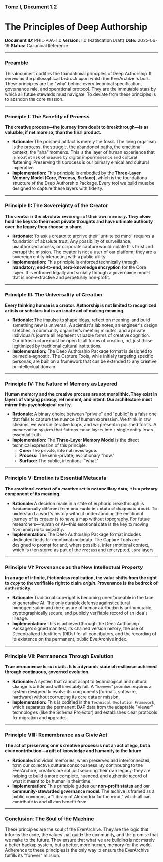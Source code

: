 ### **Tome I, Document 1.2**

# The Principles of Deep Authorship

**Document ID:** PHIL-PDA-1.0
**Version:** 1.0 (Ratification Draft)
**Date:** 2025-06-19
**Status:** Canonical Reference

---

### **Preamble**

This document codifies the foundational principles of Deep Authorship. It serves as the philosophical bedrock upon which the EverArchive is built. These principles are the "why" behind every technical specification, governance rule, and operational protocol. They are the immutable stars by which all future stewards must navigate. To deviate from these principles is to abandon the core mission.

---

### **Principle I: The Sanctity of Process**

**The creative process—the journey from doubt to breakthrough—is as valuable, if not more so, than the final product.**

*   **Rationale:** The polished artifact is merely the fossil. The living organism is the process: the struggle, the abandoned paths, the emotional context, the "aha" moments. This is the layer of human experience that is most at risk of erasure by digital impermanence and cultural flattening. Preserving this process is our primary ethical and cultural imperative.
*   **Implementation:** This principle is embodied by the **Three-Layer Memory Model (Core, Process, Surface)**, which is the foundational structure of the Deep Authorship Package. Every tool we build must be designed to capture these layers with fidelity.

---

### **Principle II: The Sovereignty of the Creator**

**The creator is the absolute sovereign of their own memory. They alone hold the keys to their most private thoughts and have ultimate authority over the legacy they choose to share.**

*   **Rationale:** To ask a creator to archive their "unfiltered mind" requires a foundation of absolute trust. Any possibility of surveillance, unauthorized access, or corporate capture would violate this trust and corrupt the mission. The creator is not a user of our platform; they are a sovereign entity interacting with a public utility.
*   **Implementation:** This principle is enforced technically through **mandatory, end-to-end, zero-knowledge encryption** for the Core Layer. It is enforced legally and socially through a governance model that is non-extractive and perpetually non-profit.

---

### **Principle III: The Universality of Creation**

**Every thinking human is a creator. Authorship is not limited to recognized artists or scholars but is an innate act of making meaning.**

*   **Rationale:** The impulse to shape ideas, reflect on meaning, and build something new is universal. A scientist's lab notes, an engineer's design sketches, a community organizer's meeting minutes, and a private individual's journal all represent valuable forms of creative cognition. Our infrastructure must be open to all forms of creation, not just those legitimized by traditional cultural institutions.
*   **Implementation:** The Deep Authorship Package format is designed to be media-agnostic. The Capture Tools, while initially targeting specific personas, are built on a framework that can be extended to any creative or intellectual domain.

---

### **Principle IV: The Nature of Memory as Layered**

**Human memory and the creative process are not monolithic. They exist in layers of varying privacy, refinement, and intent. Our architecture must mirror this psychological reality.**

*   **Rationale:** A binary choice between "private" and "public" is a false one that fails to capture the nuance of human expression. We think in raw streams, we work in iterative loops, and we present in polished forms. A preservation system that flattens these layers into a single entity loses essential truth.
*   **Implementation:** The **Three-Layer Memory Model** is the direct technical expression of this principle.
    *   **Core:** The private, internal monologue.
    *   **Process:** The semi-private, evolutionary "how."
    *   **Surface:** The public, intentional "what."

---

### **Principle V: Emotion is Essential Metadata**

**The emotional context of a creative act is not ancillary data; it is a primary component of its meaning.**

*   **Rationale:** A decision made in a state of euphoric breakthrough is fundamentally different from one made in a state of desperate doubt. To understand a work's history without understanding the emotional journey of its creator is to have a map without topography. For future researchers—human or AI—this emotional data is the key to moving from analysis to empathy.
*   **Implementation:** The Deep Authorship Package format includes dedicated fields for emotional metadata. The Capture Tools are designed to prompt for and, where possible, infer emotional context, which is then stored as part of the `Process` and (encrypted) `Core` layers.

---

### **Principle VI: Provenance as the New Intellectual Property**

**In an age of infinite, frictionless replication, the value shifts from the right to *copy* to the verifiable right to claim *origin*. Provenance is the bedrock of authenticity.**

*   **Rationale:** Traditional copyright is becoming unenforceable in the face of generative AI. The only durable defense against cultural homogenization and the erasure of human attribution is an immutable, cryptographically secure, and publicly verifiable record of an idea's lineage.
*   **Implementation:** This is achieved through the Deep Authorship Package's signed manifest, its chained version history, the use of Decentralized Identifiers (DIDs) for all contributors, and the recording of its existence on the permanent, public EverArchive Index.

---

### **Principle VII: Permanence Through Evolution**

**True permanence is not static. It is a dynamic state of resilience achieved through continuous, governed evolution.**

*   **Rationale:** A system that cannot adapt to technological and cultural change is brittle and will inevitably fail. A "forever" promise requires a system designed to evolve its components (formats, software, hardware) without corrupting its core data or mission.
*   **Implementation:** This is codified in the `Technical Evolution Framework`, which separates the permanent DAP data from the adaptable "viewer" technologies (like the Schema Projector) and establishes clear protocols for migration and upgrades.

---

### **Principle VIII: Remembrance as a Civic Act**

**The act of preserving one's creative process is not an act of ego, but a civic contribution—a gift of knowledge and humanity to the future.**

*   **Rationale:** Individual memories, when preserved and interconnected, form our collective cultural consciousness. By contributing to the EverArchive, creators are not just securing their own legacy; they are helping to build a more complete, nuanced, and authentic record of what it meant to be human in their time.
*   **Implementation:** This principle guides our **non-profit status** and our **community-stewarded governance model**. The archive is framed as a public commons, a "Library of Alexandria for the mind," which all can contribute to and all can benefit from.

---

### **Conclusion: The Soul of the Machine**

These principles are the soul of the EverArchive. They are the logic that informs the code, the values that guide the community, and the promise that we make to the future. They ensure that what we are building is not merely a better backup system, but a better, more human, memory for the world. Adherence to these principles is the only way to ensure the EverArchive fulfills its "forever" mission.